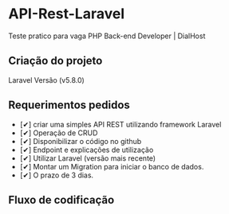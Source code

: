 # API-Rest-Laravel
Teste pratico para vaga PHP Back-end Developer | DialHost

## Criação do projeto
Laravel Versão (v5.8.0)

## Requerimentos pedidos
- [✔]  criar uma simples API REST utilizando framework Laravel
- [✔]  Operação de CRUD
- [✔]  Disponibilizar o código no github
- [✔]  Endpoint e explicações de utilização
- [✔]  Utilizar Laravel (versão mais recente)
- [✔]  Montar um Migration para iniciar o banco de dados.
- [✔]  O prazo de 3 dias.

## Fluxo de codificação

